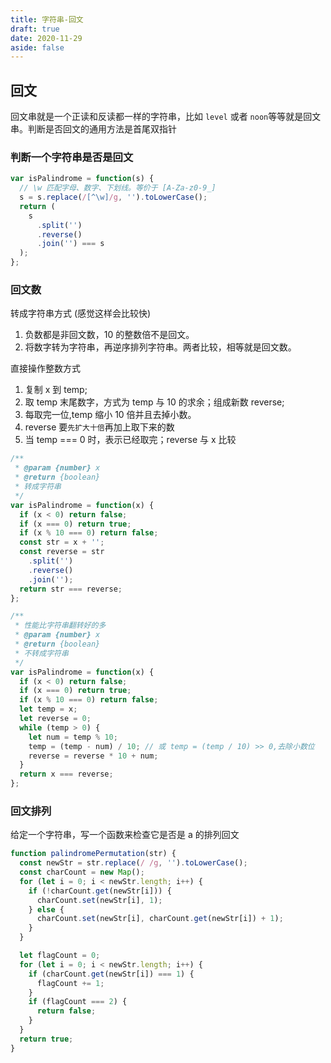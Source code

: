 ```yaml
---
title: 字符串-回文
draft: true
date: 2020-11-29
aside: false
---
```


## 回文

回文串就是一个正读和反读都一样的字符串，比如 `level` 或者 `noon`等等就是回文串。判断是否回文的通用方法是首尾双指针

### 判断一个字符串是否是回文

```js
var isPalindrome = function(s) {
  // \w 匹配字母、数字、下划线。等价于 [A-Za-z0-9_]
  s = s.replace(/[^\w]/g, '').toLowerCase();
  return (
    s
      .split('')
      .reverse()
      .join('') === s
  );
};
```

### 回文数

转成字符串方式 (感觉这样会比较快)

1. 负数都是非回文数，10 的整数倍不是回文。
2. 将数字转为字符串，再逆序排列字符串。两者比较，相等就是回文数。

直接操作整数方式

1. 复制 x 到 temp;
2. 取 temp 末尾数字，方式为 temp 与 10 的求余；组成新数 reverse;
3. 每取完一位,temp 缩小 10 倍并且去掉小数。
4. reverse 要`先扩大十倍`再加上取下来的数
5. 当 temp === 0 时，表示已经取完；reverse 与 x 比较

```js
/**
 * @param {number} x
 * @return {boolean}
 * 转成字符串
 */
var isPalindrome = function(x) {
  if (x < 0) return false;
  if (x === 0) return true;
  if (x % 10 === 0) return false;
  const str = x + '';
  const reverse = str
    .split('')
    .reverse()
    .join('');
  return str === reverse;
};

/**
 * 性能比字符串翻转好的多
 * @param {number} x
 * @return {boolean}
 * 不转成字符串
 */
var isPalindrome = function(x) {
  if (x < 0) return false;
  if (x === 0) return true;
  if (x % 10 === 0) return false;
  let temp = x;
  let reverse = 0;
  while (temp > 0) {
    let num = temp % 10;
    temp = (temp - num) / 10; // 或 temp = (temp / 10) >> 0,去除小数位
    reverse = reverse * 10 + num;
  }
  return x === reverse;
};
```

### 回文排列

给定一个字符串，写一个函数来检查它是否是 a 的排列回文

```js
function palindromePermutation(str) {
  const newStr = str.replace(/ /g, '').toLowerCase();
  const charCount = new Map();
  for (let i = 0; i < newStr.length; i++) {
    if (!charCount.get(newStr[i])) {
      charCount.set(newStr[i], 1);
    } else {
      charCount.set(newStr[i], charCount.get(newStr[i]) + 1);
    }
  }

  let flagCount = 0;
  for (let i = 0; i < newStr.length; i++) {
    if (charCount.get(newStr[i]) === 1) {
      flagCount += 1;
    }
    if (flagCount === 2) {
      return false;
    }
  }
  return true;
}
```
